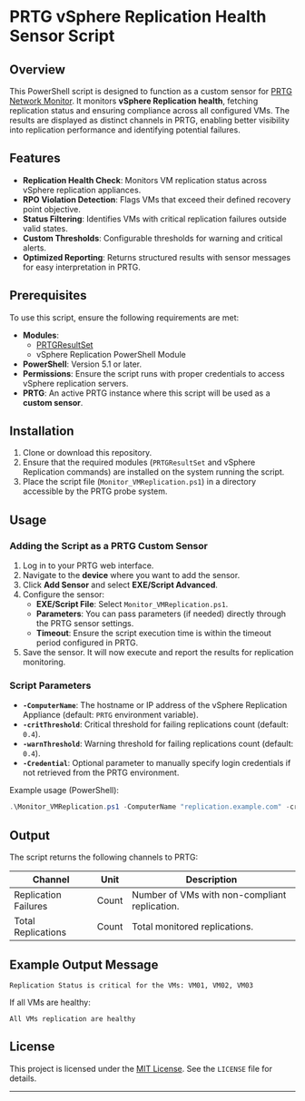 # PRTG vSphere Replication Health Sensor Script

## Overview

This PowerShell script is designed to function as a custom sensor for [PRTG Network Monitor](https://www.paessler.com/prtg). It monitors **vSphere Replication health**, fetching replication status and ensuring compliance across all configured VMs. The results are displayed as distinct channels in PRTG, enabling better visibility into replication performance and identifying potential failures.

## Features

- **Replication Health Check**: Monitors VM replication status across vSphere replication appliances.
- **RPO Violation Detection**: Flags VMs that exceed their defined recovery point objective.
- **Status Filtering**: Identifies VMs with critical replication failures outside valid states.
- **Custom Thresholds**: Configurable thresholds for warning and critical alerts.
- **Optimized Reporting**: Returns structured results with sensor messages for easy interpretation in PRTG.

## Prerequisites

To use this script, ensure the following requirements are met:

- **Modules**: 
  - [PRTGResultSet](https://www.powershellgallery.com/packages/PRTGResultSet)
  - vSphere Replication PowerShell Module
- **PowerShell**: Version 5.1 or later.
- **Permissions**: Ensure the script runs with proper credentials to access vSphere replication servers.
- **PRTG**: An active PRTG instance where this script will be used as a **custom sensor**.

## Installation

1. Clone or download this repository.
2. Ensure that the required modules (`PRTGResultSet` and vSphere Replication commands) are installed on the system running the script.
3. Place the script file (`Monitor_VMReplication.ps1`) in a directory accessible by the PRTG probe system.

## Usage

### Adding the Script as a PRTG Custom Sensor

1. Log in to your PRTG web interface.
2. Navigate to the **device** where you want to add the sensor.
3. Click **Add Sensor** and select **EXE/Script Advanced**.
4. Configure the sensor:
   - **EXE/Script File**: Select `Monitor_VMReplication.ps1`.
   - **Parameters**: You can pass parameters (if needed) directly through the PRTG sensor settings.
   - **Timeout**: Ensure the script execution time is within the timeout period configured in PRTG.
5. Save the sensor. It will now execute and report the results for replication monitoring.

### Script Parameters

- **`-ComputerName`**: The hostname or IP address of the vSphere Replication Appliance (default: `PRTG` environment variable).
- **`-critThreshold`**: Critical threshold for failing replications count (default: `0.4`).
- **`-warnThreshold`**: Warning threshold for failing replications count (default: `0.4`).
- **`-Credential`**: Optional parameter to manually specify login credentials if not retrieved from the PRTG environment.

Example usage (PowerShell):
```powershell
.\Monitor_VMReplication.ps1 -ComputerName "replication.example.com" -critThreshold 0.5
```

## Output

The script returns the following channels to PRTG:

| Channel                   | Unit    | Description                                     |
|---------------------------|--------|-------------------------------------------------|
| Replication Failures      | Count  | Number of VMs with non-compliant replication.  |
| Total Replications        | Count  | Total monitored replications.                   |

## Example Output Message

```
Replication Status is critical for the VMs: VM01, VM02, VM03
```

If all VMs are healthy:
```
All VMs replication are healthy
```

## License

This project is licensed under the [MIT License](https://github.com/akbarraen/Custom-PRTG-Sensor-Scripts/blob/main/LICENSE). See the `LICENSE` file for details.

---
